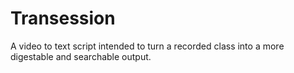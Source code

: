 # Transession
A video to text script intended to turn a recorded class into a more digestable and searchable output.
